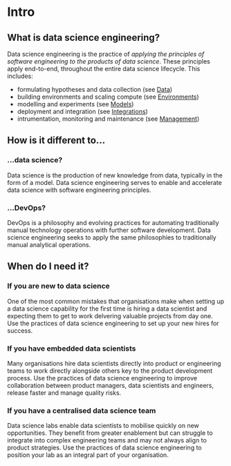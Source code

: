 # Intro

## What is data science engineering?

Data science engineering is the practice of *applying the principles of software engineering to the products of data science*. These principles apply end-to-end, throughout the entire data science lifecycle. This includes:

* formulating hypotheses and data collection (see [Data](/solutions/data.html))
* building environments and scaling compute (see [Environments](/solutions/environments.html))
* modelling and experiments (see [Models](/solutions/models.html))
* deployment and integration (see [Integrations](/solutions/integrations.html))
* intrumentation, monitoring and maintenance (see [Management](/solutions/management.html))

## How is it different to...

### ...data science?

Data science is the production of new knowledge from data, typically in the form of a model. Data science engineering serves to enable and accelerate data science with software engineering principles. 

### ...DevOps?

DevOps is a philosophy and evolving practices for automating traditionally manual technology operations with further software development. Data science engineering seeks to apply the same philosophies to traditionally manual analytical operations.

## When do I need it?

### If you are new to data science

One of the most common mistakes that organisations make when setting up a data science capability for the first time is hiring a data scientist and expecting them to get to work delvering valuable projects from day one. Use the practices of data science engineering to set up your new hires for success.

### If you have embedded data scientists

Many organisations hire data scientists directly into product or engineering teams to work directly alongside others key to the product development process. Use the practices of data science engineering to improve collaboration between product managers, data scientists and engineers, release faster and manage quality risks.

### If you have a centralised data science team

Data science labs enable data scientists to mobilise quickly on new opportunities. They benefit from greater enablement but can struggle to integrate into complex engineering teams and may not always align to product strategies. Use the practices of data science engineering to position your lab as an integral part of your organisation.